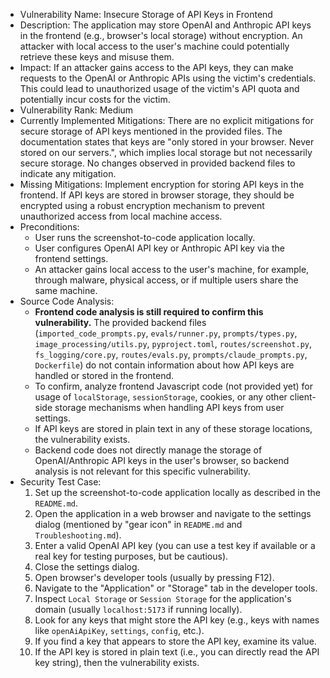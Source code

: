 - Vulnerability Name: Insecure Storage of API Keys in Frontend
- Description: The application may store OpenAI and Anthropic API keys in the frontend (e.g., browser's local storage) without encryption. An attacker with local access to the user's machine could potentially retrieve these keys and misuse them.
- Impact: If an attacker gains access to the API keys, they can make requests to the OpenAI or Anthropic APIs using the victim's credentials. This could lead to unauthorized usage of the victim's API quota and potentially incur costs for the victim.
- Vulnerability Rank: Medium
- Currently Implemented Mitigations: There are no explicit mitigations for secure storage of API keys mentioned in the provided files. The documentation states that keys are "only stored in your browser. Never stored on our servers.", which implies local storage but not necessarily secure storage.  No changes observed in provided backend files to indicate any mitigation.
- Missing Mitigations: Implement encryption for storing API keys in the frontend. If API keys are stored in browser storage, they should be encrypted using a robust encryption mechanism to prevent unauthorized access from local machine access.
- Preconditions:
    - User runs the screenshot-to-code application locally.
    - User configures OpenAI API key or Anthropic API key via the frontend settings.
    - An attacker gains local access to the user's machine, for example, through malware, physical access, or if multiple users share the same machine.
- Source Code Analysis:
    - **Frontend code analysis is still required to confirm this vulnerability.** The provided backend files (`imported_code_prompts.py`, `evals/runner.py`, `prompts/types.py`, `image_processing/utils.py`, `pyproject.toml`, `routes/screenshot.py`, `fs_logging/core.py`, `routes/evals.py`, `prompts/claude_prompts.py`, `Dockerfile`) do not contain information about how API keys are handled or stored in the frontend.
    - To confirm, analyze frontend Javascript code (not provided yet) for usage of `localStorage`, `sessionStorage`, cookies, or any other client-side storage mechanisms when handling API keys from user settings.
    - If API keys are stored in plain text in any of these storage locations, the vulnerability exists.
    - Backend code does not directly manage the storage of OpenAI/Anthropic API keys in the user's browser, so backend analysis is not relevant for this specific vulnerability.
- Security Test Case:
    1. Set up the screenshot-to-code application locally as described in the `README.md`.
    2. Open the application in a web browser and navigate to the settings dialog (mentioned by "gear icon" in `README.md` and `Troubleshooting.md`).
    3. Enter a valid OpenAI API key (you can use a test key if available or a real key for testing purposes, but be cautious).
    4. Close the settings dialog.
    5. Open browser's developer tools (usually by pressing F12).
    6. Navigate to the "Application" or "Storage" tab in the developer tools.
    7. Inspect `Local Storage` or `Session Storage` for the application's domain (usually `localhost:5173` if running locally).
    8. Look for any keys that might store the API key (e.g., keys with names like `openAiApiKey`, `settings`, `config`, etc.).
    9. If you find a key that appears to store the API key, examine its value.
    10. If the API key is stored in plain text (i.e., you can directly read the API key string), then the vulnerability exists.
